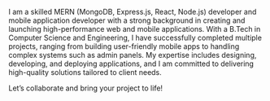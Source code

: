 I am a skilled MERN (MongoDB, Express.js, React, Node.js) developer and mobile application developer with a strong background in creating and launching high-performance web and mobile applications. With a B.Tech in Computer Science and Engineering, I have successfully completed multiple projects, ranging from building user-friendly mobile apps to handling complex systems such as admin panels. My expertise includes designing, developing, and deploying applications, and I am committed to delivering high-quality solutions tailored to client needs.

Let’s collaborate and bring your project to life!
